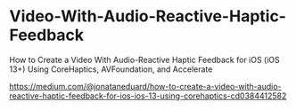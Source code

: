 # Video-With-Audio-Reactive-Haptic-Feedback
How to Create a Video With Audio-Reactive Haptic Feedback for iOS (iOS 13+) Using CoreHaptics, AVFoundation, and Accelerate

https://medium.com/@jonataneduard/how-to-create-a-video-with-audio-reactive-haptic-feedback-for-ios-ios-13-using-corehaptics-cd0384412582
